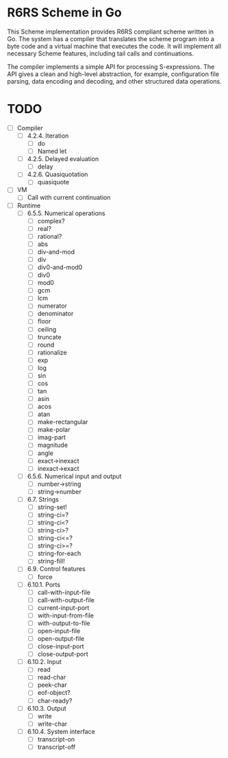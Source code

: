 # R6RS Scheme in Go

This Scheme implementation provides R6RS compliant scheme written in
Go. The system has a compiler that translates the scheme program into
a byte code and a virtual machine that executes the code. It will
implement all necessary Scheme features, including tail calls and
continuations.

The compiler implements a simple API for processing S-expressions. The
API gives a clean and high-level abstraction, for example,
configuration file parsing, data encoding and decoding, and other
structured data operations.

# TODO

 - [ ] Compiler
   - [ ] 4.2.4. Iteration
     - [ ] do
     - [ ] Named let
   - [ ] 4.2.5. Delayed evaluation
     - [ ] delay
   - [ ] 4.2.6. Quasiquotation
     - [ ] quasiquote
 - [ ] VM
   - [ ] Call with current continuation
 - [ ] Runtime
   - [ ] 6.5.5. Numerical operations
     - [ ] complex?
     - [ ] real?
     - [ ] rational?
     - [ ] abs
     - [ ] div-and-mod
     - [ ] div
     - [ ] div0-and-mod0
     - [ ] div0
     - [ ] mod0
     - [ ] gcm
     - [ ] lcm
     - [ ] numerator
     - [ ] denominator
     - [ ] floor
     - [ ] ceiling
     - [ ] truncate
     - [ ] round
     - [ ] rationalize
     - [ ] exp
     - [ ] log
     - [ ] sin
     - [ ] cos
     - [ ] tan
     - [ ] asin
     - [ ] acos
     - [ ] atan
     - [ ] make-rectangular
     - [ ] make-polar
     - [ ] imag-part
     - [ ] magnitude
     - [ ] angle
     - [ ] exact->inexact
     - [ ] inexact->exact
   - [ ] 6.5.6. Numerical input and output
     - [ ] number->string
     - [ ] string->number
   - [ ] 6.7. Strings
	 - [ ] string-set!
	 - [ ] string-ci=?
	 - [ ] string-ci<?
	 - [ ] string-ci>?
	 - [ ] string-ci<=?
	 - [ ] string-ci>=?
	 - [ ] string-for-each
	 - [ ] string-fill!
   - [ ] 6.9. Control features
     - [ ] force
   - [ ] 6.10.1. Ports
     - [ ] call-with-input-file
     - [ ] call-with-output-file
     - [ ] current-input-port
     - [ ] with-input-from-file
     - [ ] with-output-to-file
     - [ ] open-input-file
     - [ ] open-output-file
     - [ ] close-input-port
     - [ ] close-output-port
   - [ ] 6.10.2. Input
     - [ ] read
     - [ ] read-char
     - [ ] peek-char
     - [ ] eof-object?
     - [ ] char-ready?
   - [ ] 6.10.3. Output
     - [ ] write
     - [ ] write-char
   - [ ] 6.10.4. System interface
     - [ ] transcript-on
     - [ ] transcript-off
